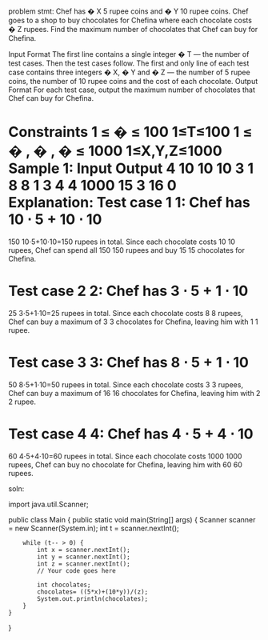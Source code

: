 problem stmt: 
Chef has 
�
X 5 rupee coins and 
�
Y 10 rupee coins. Chef goes to a shop to buy chocolates for Chefina where each chocolate costs 
�
Z rupees. Find the maximum number of chocolates that Chef can buy for Chefina.

Input Format
The first line contains a single integer 
�
T — the number of test cases. Then the test cases follow.
The first and only line of each test case contains three integers 
�
X, 
�
Y and 
�
Z — the number of 5 rupee coins, the number of 10 rupee coins and the cost of each chocolate.
Output Format
For each test case, output the maximum number of chocolates that Chef can buy for Chefina.

Constraints
1
≤
�
≤
100
1≤T≤100
1
≤
�
,
�
,
�
≤
1000
1≤X,Y,Z≤1000
Sample 1:
Input
Output
4
10 10 10
3 1 8
8 1 3
4 4 1000
15
3
16
0
Explanation:
Test case 
1
1: Chef has 
10
⋅
5
+
10
⋅
10
=
150
10⋅5+10⋅10=150 rupees in total. Since each chocolate costs 
10
10 rupees, Chef can spend all 
150
150 rupees and buy 
15
15 chocolates for Chefina.

Test case 
2
2: Chef has 
3
⋅
5
+
1
⋅
10
=
25
3⋅5+1⋅10=25 rupees in total. Since each chocolate costs 
8
8 rupees, Chef can buy a maximum of 
3
3 chocolates for Chefina, leaving him with 
1
1 rupee.

Test case 
3
3: Chef has 
8
⋅
5
+
1
⋅
10
=
50
8⋅5+1⋅10=50 rupees in total. Since each chocolate costs 
3
3 rupees, Chef can buy a maximum of 
16
16 chocolates for Chefina, leaving him with 
2
2 rupee.

Test case 
4
4: Chef has 
4
⋅
5
+
4
⋅
10
=
60
4⋅5+4⋅10=60 rupees in total. Since each chocolate costs 
1000
1000 rupees, Chef can buy no chocolate for Chefina, leaving him with 
60
60 rupees.



soln:

import java.util.Scanner;

public class Main {
    public static void main(String[] args) {
        Scanner scanner = new Scanner(System.in);
        int t = scanner.nextInt();

        while (t-- > 0) {
            int x = scanner.nextInt();
            int y = scanner.nextInt();
            int z = scanner.nextInt();
            // Your code goes here
            
            int chocolates;
            chocolates= ((5*x)+(10*y))/(z);
            System.out.println(chocolates);
        }
    }
}
